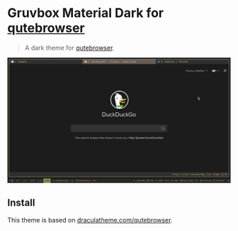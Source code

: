 # Gruvbox Material Dark for [qutebrowser](https://www.qutebrowser.org/)

> A dark theme for [qutebrowser](https://www.qutebrowser.org/).

![Screenshot](./screenshot.png)

## Install

This theme is based on  [draculatheme.com/qutebrowser](https://draculatheme.com/qutebrowser).

